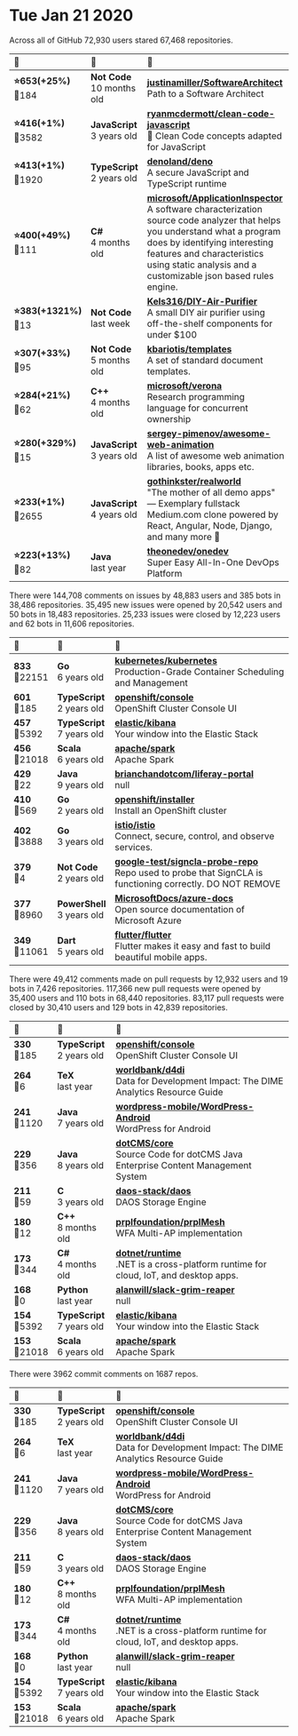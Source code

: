 # Tue Jan 21 2020

Across all of GitHub 72,930 users stared 
67,468 repositories. 

| :page_with_curl: | :calendar: | :page_with_curl: |
| :--- | :--- | :--- |
| **:star:653(+25%)**<br>:twisted_rightwards_arrows:184 | **Not Code**<br>10 months old | **[justinamiller/SoftwareArchitect](https://github.com/justinamiller/SoftwareArchitect)**<br>Path to a Software Architect |
| **:star:416(+1%)**<br>:twisted_rightwards_arrows:3582 | **JavaScript**<br>3 years old | **[ryanmcdermott/clean-code-javascript](https://github.com/ryanmcdermott/clean-code-javascript)**<br>:bathtub: Clean Code concepts adapted for JavaScript |
| **:star:413(+1%)**<br>:twisted_rightwards_arrows:1920 | **TypeScript**<br>2 years old | **[denoland/deno](https://github.com/denoland/deno)**<br>A secure JavaScript and TypeScript runtime |
| **:star:400(+49%)**<br>:twisted_rightwards_arrows:111 | **C#**<br>4 months old | **[microsoft/ApplicationInspector](https://github.com/microsoft/ApplicationInspector)**<br>A software characterization source code analyzer that helps you understand what a program does by identifying interesting features and characteristics using static analysis and a customizable json based rules engine. |
| **:star:383(+1321%)**<br>:twisted_rightwards_arrows:13 | **Not Code**<br>last week | **[Kels316/DIY-Air-Purifier](https://github.com/Kels316/DIY-Air-Purifier)**<br>A small DIY air purifier using off-the-shelf components for under $100 |
| **:star:307(+33%)**<br>:twisted_rightwards_arrows:95 | **Not Code**<br>5 months old | **[kbariotis/templates](https://github.com/kbariotis/templates)**<br>A set of standard document templates. |
| **:star:284(+21%)**<br>:twisted_rightwards_arrows:62 | **C++**<br>4 months old | **[microsoft/verona](https://github.com/microsoft/verona)**<br>Research programming language for concurrent ownership |
| **:star:280(+329%)**<br>:twisted_rightwards_arrows:15 | **JavaScript**<br>3 years old | **[sergey-pimenov/awesome-web-animation](https://github.com/sergey-pimenov/awesome-web-animation)**<br>A list of awesome web animation libraries, books, apps etc. |
| **:star:233(+1%)**<br>:twisted_rightwards_arrows:2655 | **JavaScript**<br>4 years old | **[gothinkster/realworld](https://github.com/gothinkster/realworld)**<br>"The mother of all demo apps" — Exemplary fullstack Medium.com clone powered by React, Angular, Node, Django, and many more 🏅 |
| **:star:223(+13%)**<br>:twisted_rightwards_arrows:82 | **Java**<br>last year | **[theonedev/onedev](https://github.com/theonedev/onedev)**<br>Super Easy All-In-One DevOps Platform |

There were 144,708 comments on issues by 48,883 users and 385 bots in 38,486 repositories.
35,495 new issues were opened by 20,542 users and 50 bots in 18,483 repositories.
25,233 issues were closed by 12,223 users and 62 bots in 11,606 repositories.

| :speech_balloon: | :calendar: | :page_with_curl: |
| :--- | :--- | :--- |
| **833**<br>:twisted_rightwards_arrows:22151 | **Go**<br>6 years old | **[kubernetes/kubernetes](https://github.com/kubernetes/kubernetes)**<br>Production-Grade Container Scheduling and Management |
| **601**<br>:twisted_rightwards_arrows:185 | **TypeScript**<br>2 years old | **[openshift/console](https://github.com/openshift/console)**<br>OpenShift Cluster Console UI |
| **457**<br>:twisted_rightwards_arrows:5392 | **TypeScript**<br>7 years old | **[elastic/kibana](https://github.com/elastic/kibana)**<br>Your window into the Elastic Stack |
| **456**<br>:twisted_rightwards_arrows:21018 | **Scala**<br>6 years old | **[apache/spark](https://github.com/apache/spark)**<br>Apache Spark |
| **429**<br>:twisted_rightwards_arrows:22 | **Java**<br>9 years old | **[brianchandotcom/liferay-portal](https://github.com/brianchandotcom/liferay-portal)**<br>null |
| **410**<br>:twisted_rightwards_arrows:569 | **Go**<br>2 years old | **[openshift/installer](https://github.com/openshift/installer)**<br>Install an OpenShift cluster |
| **402**<br>:twisted_rightwards_arrows:3888 | **Go**<br>3 years old | **[istio/istio](https://github.com/istio/istio)**<br>Connect, secure, control, and observe services. |
| **379**<br>:twisted_rightwards_arrows:4 | **Not Code**<br>2 years old | **[google-test/signcla-probe-repo](https://github.com/google-test/signcla-probe-repo)**<br>Repo used to probe that SignCLA is functioning correctly.  DO NOT REMOVE |
| **377**<br>:twisted_rightwards_arrows:8960 | **PowerShell**<br>3 years old | **[MicrosoftDocs/azure-docs](https://github.com/MicrosoftDocs/azure-docs)**<br>Open source documentation of Microsoft Azure |
| **349**<br>:twisted_rightwards_arrows:11061 | **Dart**<br>5 years old | **[flutter/flutter](https://github.com/flutter/flutter)**<br>Flutter makes it easy and fast to build beautiful mobile apps. |

There were 49,412 comments made on pull requests by 12,932 users and 19 bots in 7,426 repositories.
117,366 new pull requests were opened by 35,400 users and 110 bots in 68,440 repositories.
83,117 pull requests were closed by 30,410 users and 129 bots in 42,839 repositories.

| :speech_balloon: | :calendar: | :page_with_curl: |
| :--- | :--- | :--- |
| **330**<br>:twisted_rightwards_arrows:185 | **TypeScript**<br>2 years old | **[openshift/console](https://github.com/openshift/console)**<br>OpenShift Cluster Console UI |
| **264**<br>:twisted_rightwards_arrows:6 | **TeX**<br>last year | **[worldbank/d4di](https://github.com/worldbank/d4di)**<br>Data for Development Impact: The DIME Analytics Resource Guide |
| **241**<br>:twisted_rightwards_arrows:1120 | **Java**<br>7 years old | **[wordpress-mobile/WordPress-Android](https://github.com/wordpress-mobile/WordPress-Android)**<br>WordPress for Android |
| **229**<br>:twisted_rightwards_arrows:356 | **Java**<br>8 years old | **[dotCMS/core](https://github.com/dotCMS/core)**<br>Source Code for dotCMS Java Enterprise Content Management System |
| **211**<br>:twisted_rightwards_arrows:59 | **C**<br>3 years old | **[daos-stack/daos](https://github.com/daos-stack/daos)**<br>DAOS Storage Engine |
| **180**<br>:twisted_rightwards_arrows:12 | **C++**<br>8 months old | **[prplfoundation/prplMesh](https://github.com/prplfoundation/prplMesh)**<br>WFA Multi-AP implementation |
| **173**<br>:twisted_rightwards_arrows:344 | **C#**<br>4 months old | **[dotnet/runtime](https://github.com/dotnet/runtime)**<br>.NET is a cross-platform runtime for cloud, IoT, and desktop apps. |
| **168**<br>:twisted_rightwards_arrows:0 | **Python**<br>last year | **[alanwill/slack-grim-reaper](https://github.com/alanwill/slack-grim-reaper)**<br>null |
| **154**<br>:twisted_rightwards_arrows:5392 | **TypeScript**<br>7 years old | **[elastic/kibana](https://github.com/elastic/kibana)**<br>Your window into the Elastic Stack |
| **153**<br>:twisted_rightwards_arrows:21018 | **Scala**<br>6 years old | **[apache/spark](https://github.com/apache/spark)**<br>Apache Spark |

There were 3962 commit comments on 1687 repos.

| :speech_balloon: | :calendar: | :page_with_curl: |
| :--- | :--- | :--- |
| **330**<br>:twisted_rightwards_arrows:185 | **TypeScript**<br>2 years old | **[openshift/console](https://github.com/openshift/console)**<br>OpenShift Cluster Console UI |
| **264**<br>:twisted_rightwards_arrows:6 | **TeX**<br>last year | **[worldbank/d4di](https://github.com/worldbank/d4di)**<br>Data for Development Impact: The DIME Analytics Resource Guide |
| **241**<br>:twisted_rightwards_arrows:1120 | **Java**<br>7 years old | **[wordpress-mobile/WordPress-Android](https://github.com/wordpress-mobile/WordPress-Android)**<br>WordPress for Android |
| **229**<br>:twisted_rightwards_arrows:356 | **Java**<br>8 years old | **[dotCMS/core](https://github.com/dotCMS/core)**<br>Source Code for dotCMS Java Enterprise Content Management System |
| **211**<br>:twisted_rightwards_arrows:59 | **C**<br>3 years old | **[daos-stack/daos](https://github.com/daos-stack/daos)**<br>DAOS Storage Engine |
| **180**<br>:twisted_rightwards_arrows:12 | **C++**<br>8 months old | **[prplfoundation/prplMesh](https://github.com/prplfoundation/prplMesh)**<br>WFA Multi-AP implementation |
| **173**<br>:twisted_rightwards_arrows:344 | **C#**<br>4 months old | **[dotnet/runtime](https://github.com/dotnet/runtime)**<br>.NET is a cross-platform runtime for cloud, IoT, and desktop apps. |
| **168**<br>:twisted_rightwards_arrows:0 | **Python**<br>last year | **[alanwill/slack-grim-reaper](https://github.com/alanwill/slack-grim-reaper)**<br>null |
| **154**<br>:twisted_rightwards_arrows:5392 | **TypeScript**<br>7 years old | **[elastic/kibana](https://github.com/elastic/kibana)**<br>Your window into the Elastic Stack |
| **153**<br>:twisted_rightwards_arrows:21018 | **Scala**<br>6 years old | **[apache/spark](https://github.com/apache/spark)**<br>Apache Spark |

